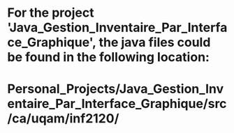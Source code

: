 # For the project 'Java_Gestion_Inventaire_Par_Interface_Graphique', the java files could be found in the following location:
# Personal_Projects/Java_Gestion_Inventaire_Par_Interface_Graphique/src/ca/uqam/inf2120/
